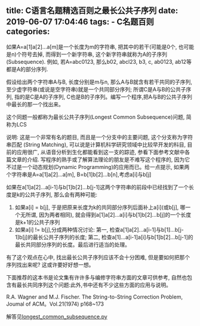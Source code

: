 title: C语言名题精选百则之最长公共子序列
date: 2019-06-07 17:04:46
tags:
    - C名题百则
categories:
---
如果A=a[1]a[2]...a[m]是一个长度为m的字符串, 把其中的若干(可能是0个, 也可能是n)个符号去掉, 而得到一个新字符串, 这个新字符串就称为A的子序列(Subsequence). 例如, 若A=abc0123, 那么b02, abcl23, b3, c, ab0123, ab12等都是A的部分序列.

假设给出两个字符串A与B, 长度分别是m与n, 那么A与B就含有若干共同的子序列, 至少虚字符串(或说是空字符串)就是一个共同部分序列; 所谓C是A与B的公共子序列, 指的是C是A的子序列, C也是B的子序列。编写一个程序,把A与B的公共子序列中最长的那一个找出来。

这个同题一般都称为最长公共子序列(Longest Common Subsequence)问题, 简称为LCS

说明: 这是一个非常有名的题目, 而且是一个分支中的主要问题, 这个分支称为字符串匹配
(String Matching), 可以说是计算机科学研究领域中比较早开发的科目, 目前的应用很广, 从语音分析到生化都能看到这一支的踪迹, 参看下面参考文献中各篇文章的介绍. 写程序的熟手或了解算法理论的朋友是不难写这个程序的, 因为它不过是一个动态规划(Dynamic Programming)的应用而已。给一点提示, 如果两个字符串是A=a[1]a[2]…a[m], B=b[1]b[2]...b[n],考虑a[i]与b[j]
 
如果在a[1]a[2]…a[i-1]与b[1]b[2]…b[j-1]这两个字符串的前段中已经找到了一个长度是k的公共子序列, 那么会有两种可能:

1. 如果a[i] = b[j], 于是把原来长度为k的共同部分序列后面补上a[i](或b[j], 哪一个无所谓, 因为两者相同), 就会得到a[1]a[2]…a[i]与b[1]b[2]…b[j]的一个长度是k+1的公共子序列
2. 如果a[i] != b[j],分成两种情况讨论: 第一, 检查a[1]a[2]...a[i-1]与b[1]…b[j-1]b[j]的最长公共子序列的长度; 第二, 检查a[1]…a[i-1]a[i]与b[1]b[2]...b[j-1]的最长共同部分序列的长度。最后进行适当的处理。

有了这个观点在心中, 找出最长公共子序列应该不会十分困难, 但是要如何把那个序列找出来呢? 这或许要好好想一想。

下面推荐的这本书是论文集有许许多与编修字符串方面的文章可供参考, 自然也包含有最长共同序列这个问题:此外,书中还有不少这些方面的应用与说明。

R.A. Wagner and M.J. Fischer. The String-to-String Correction Problem, Joumal of ACM。Vol.21(1974) p168~173

解答见[longest_common_subsequence.py](https://github.com/dengshilong/C100Problem/blob/master/chapter6/longest_common_subsequence.py)
